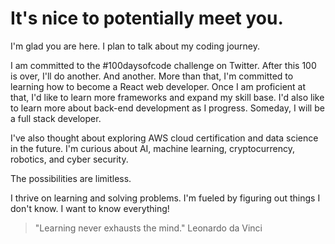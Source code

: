 # It's nice to potentially meet you.

I'm glad you are here. I plan to talk about my coding journey.

I am committed to the #100daysofcode challenge on Twitter. After this 100 is over, I'll do another. And another.
More than that, I'm committed to learning how to become a React web developer.
Once I am proficient at that, I'd like to learn more frameworks and expand my skill base.
I'd also like to learn more about back-end development as I progress.
Someday, I will be a full stack developer.

I've also thought about exploring AWS cloud certification and data science in the future.
I'm curious about AI, machine learning, cryptocurrency, robotics, and cyber security.

The possibilities are limitless.

I thrive on learning and solving problems.
I'm fueled by figuring out things I don't know. I want to know everything!

> "Learning never exhausts the mind." 
> Leonardo da Vinci
